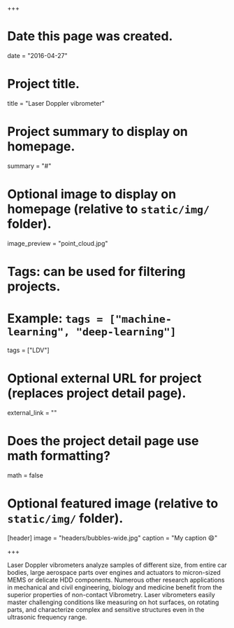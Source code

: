 +++
# Date this page was created.
date = "2016-04-27"

# Project title.
title = "Laser Doppler vibrometer"

# Project summary to display on homepage.
summary = "#"

# Optional image to display on homepage (relative to `static/img/` folder).
image_preview = "point_cloud.jpg"

# Tags: can be used for filtering projects.
# Example: `tags = ["machine-learning", "deep-learning"]`
tags = ["LDV"]

# Optional external URL for project (replaces project detail page).
external_link = ""

# Does the project detail page use math formatting?
math = false

# Optional featured image (relative to `static/img/` folder).
[header]
image = "headers/bubbles-wide.jpg"
caption = "My caption :smile:"

+++

Laser Doppler vibrometers analyze samples of different size, from entire car bodies, large aerospace parts over engines and actuators to micron-sized MEMS or delicate HDD components. Numerous other research applications in mechanical and civil engineering, biology and medicine benefit from the superior properties of non-contact Vibrometry. Laser vibrometers easily master challenging conditions like measuring on hot surfaces, on rotating parts, and characterize complex and sensitive structures even in the ultrasonic frequency range. 
